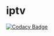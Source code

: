 # iptv

[![Codacy Badge](https://api.codacy.com/project/badge/Grade/1ffc1007dc364eaebd7b7d0858f214b6)](https://app.codacy.com/gh/00-1A-79-50-7D-2C/iptv?utm_source=github.com&utm_medium=referral&utm_content=00-1A-79-50-7D-2C/iptv&utm_campaign=Badge_Grade_Settings)